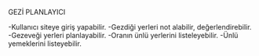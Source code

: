 GEZİ PLANLAYICI

-Kullanıcı siteye giriş yapabilir.
-Gezdiği yerleri not alabilir, değerlendirebilir.
-Gezeveği yerleri planlayabilir.
    -Oranın ünlü yerlerini listeleyebilir.
    -Ünlü yemeklerini listeyebilir.